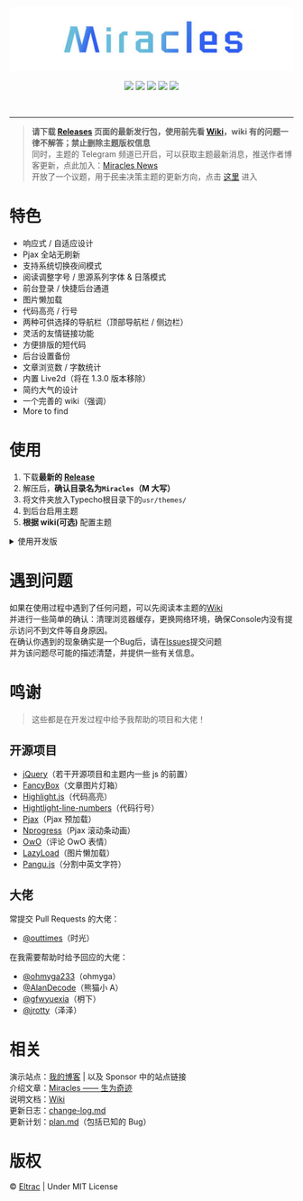 <p align="center">
  <img src="banner.jpg">
</p>
<p align="center">
  <img src="https://img.shields.io/badge/build-passing-brightgreen.svg?style=flat-square">
  <img src="https://img.shields.io/badge/made%20with-%E2%9D%A4-ff69b4.svg?style=flat-square">
  <img src="https://img.shields.io/badge/license-MIT-blue.svg?style=flat-square">
  <img src="https://img.shields.io/badge/for-Typecho-blueviolet.svg?style=flat-square">
  <img src="https://img.shields.io/badge/version-1.2.4-red.svg?style=flat-square">
</p>
<br>

---

> **请下载 [Releases](https://github.com/BigCoke233/miracles/releases) 页面的最新发行包，使用前先看 [Wiki](https://github.com/BigCoke233/miracles/wiki)，wiki 有的问题一律不解答；禁止删除主题版权信息**<br>同时，主题的 Telegram 频道已开启，可以获取主题最新消息，推送作者博客更新，点此加入：[Miracles News](https://t.me/eltracer)<br>开放了一个议题，用于~~民主~~决策主题的更新方向，点击 [这里](https://github.com/BigCoke233/miracles/issues/17) 进入

# 特色
- 响应式 / 自适应设计
- Pjax 全站无刷新
- 支持系统切换夜间模式
- 阅读调整字号 / 思源系列字体 & 日落模式
- 前台登录 / 快捷后台通道
- 图片懒加载
- 代码高亮 / 行号
- 两种可供选择的导航栏（顶部导航栏 / 侧边栏）
- 灵活的友情链接功能
- 方便排版的短代码
- 后台设置备份
- 文章浏览数 / 字数统计
- 内置 Live2d（将在 1.3.0 版本移除）
- 简约大气的设计
- 一个完善的 wiki（强调）
- More to find

# 使用
1. 下载**最新的 [Release](https://github.com/BigCoke233/miracles/releases)**
2. 解压后，**确认目录名为`Miracles`（M 大写）**
3. 将文件夹放入Typecho根目录下的`usr/themes/`
4. 到后台启用主题
5. **根据 wiki(可选)** 配置主题

<details><summary>使用开发版</summary><br>

直接下载仓库，或者使用 git 命令行进行克隆
```git
$ git clone https://github.com/BigCoke233/miracles
```
> 不推荐使用开发版，因为可能有不确定的不稳定因素，并且不一定有有利改动<br>如果你使用开发版出现任何问题，欢迎通过 issue 反馈，在等待回复期间请使用发行版

</details>

# 遇到问题
如果在使用过程中遇到了任何问题，可以先阅读本主题的[Wiki](https://github.com/BigCoke233/miracles/wiki)<br>
并进行一些简单的确认：清理浏览器缓存，更换网络环境，确保Console内没有提示访问不到文件等自身原因。<br>
在确认你遇到的现象确实是一个Bug后，请在[Issues](https://github.com/BigCoke233/miracles/issues)提交问题<br>
并为该问题尽可能的描述清楚，并提供一些有关信息。


# 鸣谢
> 这些都是在开发过程中给予我帮助的项目和大佬！

## 开源项目
- [jQuery](https://github.com/jquery/jquery)（若干开源项目和主题内一些 js 的前置）
- [FancyBox](https://github.com/fancyapps/fancybox)（文章图片灯箱）
- [Highlight.js](https://github.com/highlightjs/highlight.js)（代码高亮）
- [Hightlight-line-numbers](https://github.com/wcoder/highlightjs-line-numbers.js)（代码行号）
- [Pjax](https://github.com/defunkt/jquery-pjax)（Pjax 预加载）
- [Nprogress](https://github.com/rstacruz/nprogress)（Pjax 滚动条动画）
- [OwO](https://github.com/DIYgod/OwO)（评论 OwO 表情）
- [LazyLoad](https://github.com/tuupola/lazyload)（图片懒加载）
- [Pangu.js](https://github.com/vinta/pangu.js)（分割中英文字符）

## 大佬
常提交 Pull Requests 的大佬：
- [@outtimes](https://github.com/outtimes)（时光）

在我需要帮助时给予回应的大佬：
- [@ohmyga233](https://github.com/ohmyga233)（ohmyga）
- [@AlanDecode](https://github.com/AlanDecode)（熊猫小 A）
- [@gfwyuexia](https://github.com/gfwyuexia)（枂下）
- [@jrotty](https://github.com/jrotty)（泽泽）

# 相关
演示站点：[我的博客](https://guhub.cn) | 以及 Sponsor 中的站点链接  
介绍文章：[Miracles —— 生为奇迹](https://guhub.cn/p/miracles.html)  
说明文档：[Wiki](https://github.com/BigCoke233/miracles/wiki)  
更新日志：[change-log.md](docs/change-log.md)  
更新计划：[plan.md](docs/plan.md)（包括已知的 Bug）  

# 版权
&copy; [Eltrac](https://github.com/BigCoke233) | Under MIT License
